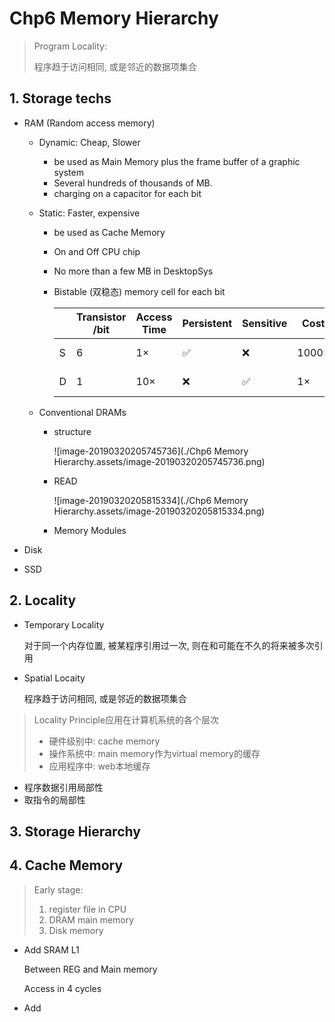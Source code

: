 # Chp6 Memory Hierarchy

> Program Locality:
>
> 程序趋于访问相同, 或是邻近的数据项集合

## 1. Storage techs

- RAM (Random access memory)

  - Dynamic: Cheap, Slower

    - be used as Main Memory plus 
      the frame buffer of a graphic system
    - Several hundreds of thousands of MB.
    - charging on a capacitor for each bit

  - Static:  Faster, expensive

    - be used as Cache Memory

    - On and Off CPU chip

    - No more than a few MB in DesktopSys

    - Bistable (双稳态) memory cell for each  bit

      |      | Transistor /bit | Access Time | Persistent | Sensitive | Cost  | Application         |
      | ---- | --------------- | ----------- | ---------- | --------- | ----- | ------------------- |
      | S    | 6               | 1×          | ✅          | ❌         | 1000× | Cache Mem           |
      | D    | 1               | 10×         | ❌          | ✅         | 1×    | Main Mem, frame Buf |

  - Conventional DRAMs

    - structure

      ![image-20190320205745736](./Chp6 Memory Hierarchy.assets/image-20190320205745736.png)

    - READ

      ![image-20190320205815334](./Chp6 Memory Hierarchy.assets/image-20190320205815334.png)

    - Memory Modules

- Disk

- SSD

## 2. Locality

- Temporary Locality

  对于同一个内存位置, 被某程序引用过一次, 则在和可能在不久的将来被多次引用

- Spatial Locaity

  程序趋于访问相同, 或是邻近的数据项集合

> Locality Principle应用在计算机系统的各个层次
>
> - 硬件级别中: cache memory
> - 操作系统中: main memory作为virtual memory的缓存
> - 应用程序中: web本地缓存

- 程序数据引用局部性
- 取指令的局部性

## 3. Storage Hierarchy

## 4. Cache Memory

> Early stage: 
>
> 1. register file in CPU 
> 2. DRAM main memory 
> 3. Disk memory

- Add SRAM L1

  Between REG and Main memory

  Access in 4 cycles

- Add 